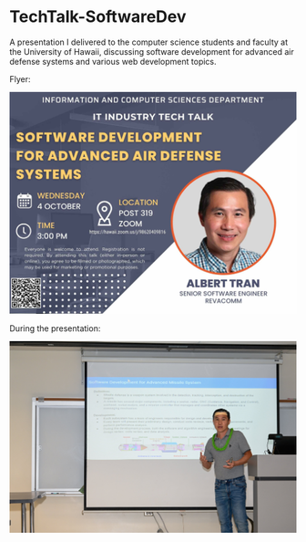 # TechTalk-SoftwareDev
A presentation I delivered to the computer science students and faculty at the University of Hawaii, discussing software development for advanced air defense systems and various web development topics.

Flyer:  

![Presentation](TechTalk--AlbertTran.jpg)


During the presentation:

![Presentation Flyer](techTalkImg2.jpg)

